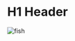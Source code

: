 # H1 Header
![fish](https://public-cdn-s3-us-west-2.oss-us-east-1.aliyuncs.com/talkie-user-img/200759701422217/201164156555452.jpeg?x-oss-process=image/resize,w_1024/format,webp)
